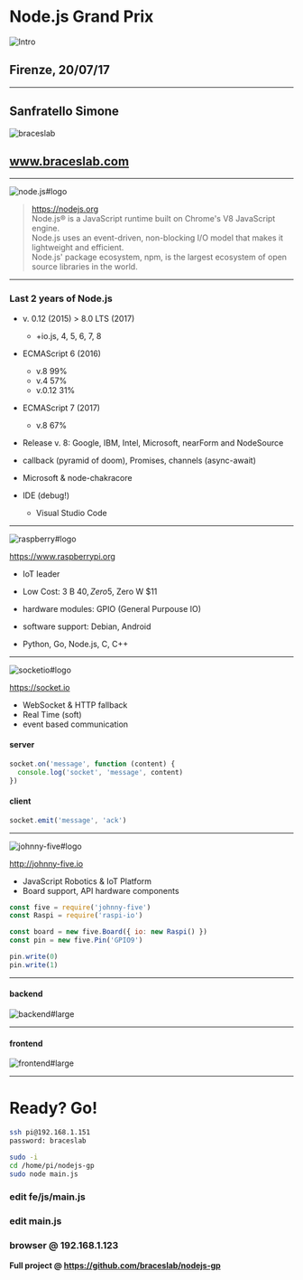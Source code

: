 
# Node.js Grand Prix

![Intro](/home/simone/braceslab.com/tmp/_nodejs-gp/doc/img/intro.png)

## Firenze, 20/07/17

---

## Sanfratello Simone

![braceslab](/home/simone/braceslab.com/tmp/_nodejs-gp/doc/img/braceslab.png)

## www.braceslab.com

---

![node.js#logo](/home/simone/braceslab.com/tmp/_nodejs-gp/doc/img/nodejs.png)

> https://nodejs.org  
> Node.js® is a JavaScript runtime built on Chrome's V8 JavaScript engine.  
> Node.js uses an event-driven, non-blocking I/O model that makes it lightweight and efficient.  
> Node.js' package ecosystem, npm, is the largest  ecosystem of open source libraries in the world.  

---

### Last 2 years of Node.js

- v. 0.12 (2015) > 8.0 LTS (2017)
  - +io.js, 4, 5, 6, 7, 8

- ECMAScript 6 (2016)
  - v.8 99%
  - v.4 57%
  - v.0.12 31%

- ECMAScript 7 (2017)
  - v.8 67%

- Release v. 8: Google, IBM, Intel, Microsoft, nearForm and NodeSource

- callback (pyramid of doom), Promises, channels (async-await)

- Microsoft & node-chakracore

- IDE (debug!)
  - Visual Studio Code

---

![raspberry#logo](/home/simone/braceslab.com/tmp/_nodejs-gp/doc/img/raspberry.png)

https://www.raspberrypi.org

- IoT leader

- Low Cost: 3 B 40$, Zero 5$, Zero W $11

- hardware modules: GPIO (General Purpouse IO)

- software support: Debian, Android

- Python, Go, Node.js, C, C++

---

![socketio#logo](/home/simone/braceslab.com/tmp/_nodejs-gp/doc/img/socketio.png)

https://socket.io

- WebSocket & HTTP fallback
- Real Time (soft)
- event based communication

#### server
````js
socket.on('message', function (content) {
  console.log('socket', 'message', content)
})
````

#### client
````js
socket.emit('message', 'ack')
````

---

![johnny-five#logo](/home/simone/braceslab.com/tmp/_nodejs-gp/doc/img/johnny.png)

http://johnny-five.io

- JavaScript Robotics & IoT Platform
- Board support, API hardware components

````js
const five = require('johnny-five')
const Raspi = require('raspi-io')

const board = new five.Board({ io: new Raspi() })
const pin = new five.Pin('GPIO9')

pin.write(0)
pin.write(1)
````

---

#### backend

![backend#large](/home/simone/braceslab.com/tmp/_nodejs-gp/doc/img/backend.png)

---

#### frontend

![frontend#large](/home/simone/braceslab.com/tmp/_nodejs-gp/doc/img/frontend.png)

---

# Ready? Go!

````bash
ssh pi@192.168.1.151
password: braceslab
````

````bash
sudo -i
cd /home/pi/nodejs-gp
sudo node main.js
````

### edit fe/js/main.js

### edit main.js

### browser @ 192.168.1.123

**Full project @ https://github.com/braceslab/nodejs-gp**
